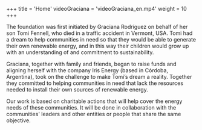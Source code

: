 +++
title = 'Home'
videoGraciana = 'videoGraciana_en.mp4'
weight = 10
+++

The foundation was first initiated by Graciana Rodríguez on behalf of her son Tomi Fennell, who died in
a traffic accident in Vermont, USA. Tomi had a dream to help communities in need so that they would be
able to generate their own renewable energy, and in this way their children would grow up with an
understanding of and commitment to sustainability.

Graciana, together with family and friends, began to raise funds and aligning herself with the
company Iris Energy (based in Córdoba, Argentina), took on the challenge to make Tomi’s dream a reality.
Together they committed to helping communities in need that lack the resources needed to install their
own sources of renewable energy.

Our work is based on charitable actions that will help cover the energy needs of these communities.
It will be done in collaboration with the communities' leaders and other entities or people that share
the same objective.
